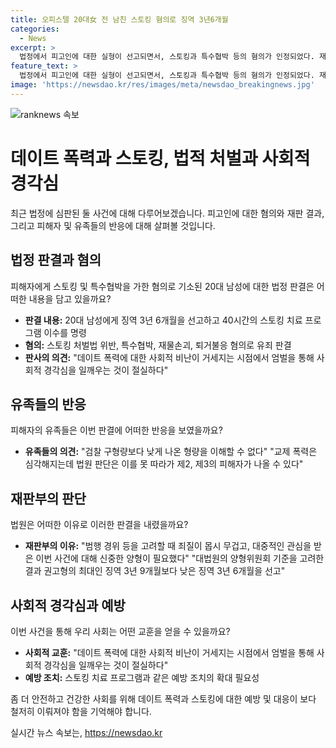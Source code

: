```yaml
---
title: 오피스텔 20대女 전 남친 스토킹 혐의로 징역 3년6개월
categories:
  - News
excerpt: >
  법정에서 피고인에 대한 실형이 선고되면서, 스토킹과 특수협박 등의 혐의가 인정되었다. 재판부는 데이트 폭력에 대한 사회적 비난을 감안하여 엄벌이 필요하고, 과거 피해를 고려하여 신중한 양형이 필요하다고 판단했다. 또한, 피해자의 사망과 피고인의 직접적 관련성은 확인되지 않았지만, 피고인의 말이 피해자의 행위에 영향을 미쳤다는 지적도 했다. 유족은 형량이 낮게 결정된 것에 대한 이해를 나타내면서도, 더 많은 피해자가 나올 수 있다는 우려를 피력했다.
feature_text: >
  법정에서 피고인에 대한 실형이 선고되면서, 스토킹과 특수협박 등의 혐의가 인정되었다. 재판부는 데이트 폭력에 대한 사회적 비난을 감안하여 엄벌이 필요하고, 과거 피해를 고려하여 신중한 양형이 필요하다고 판단했다. 또한, 피해자의 사망과 피고인의 직접적 관련성은 확인되지 않았지만, 피고인의 말이 피해자의 행위에 영향을 미쳤다는 지적도 했다. 유족은 형량이 낮게 결정된 것에 대한 이해를 나타내면서도, 더 많은 피해자가 나올 수 있다는 우려를 피력했다.
image: 'https://newsdao.kr/res/images/meta/newsdao_breakingnews.jpg'
---
```


<p><img src="https://newsdao.kr/res/images/meta/newsdao_breakingnews.jpg" alt="ranknews 속보" /></p>

<h1>데이트 폭력과 스토킹, 법적 처벌과 사회적 경각심</h1>

<p data-ke-size="size16">최근 법정에 심판된 둘 사건에 대해 다루어보겠습니다. 피고인에 대한 혐의와 재판 결과, 그리고 피해자 및 유족들의 반응에 대해 살펴볼 것입니다.</p>

<h2>법정 판결과 혐의</h2>

<p data-ke-size="size16">피해자에게 스토킹 및 특수협박을 가한 혐의로 기소된 20대 남성에 대한 법정 판결은 어떠한 내용을 담고 있을까요?</p>

<ul>
    <li><b>판결 내용:</b> 20대 남성에게 징역 3년 6개월을 선고하고 40시간의 스토킹 치료 프로그램 이수를 명령</li>
    <li><b>혐의:</b> 스토킹 처벌법 위반, 특수협박, 재물손괴, 퇴거불응 혐의로 유죄 판결</li>
    <li><b>판사의 의견:</b> "데이트 폭력에 대한 사회적 비난이 거세지는 시점에서 엄벌을 통해 사회적 경각심을 일깨우는 것이 절실하다"</li>
</ul>

<h2>유족들의 반응</h2>

<p data-ke-size="size16">피해자의 유족들은 이번 판결에 어떠한 반응을 보였을까요?</p>

<ul>
    <li><b>유족들의 의견:</b> "검찰 구형량보다 낮게 나온 형량을 이해할 수 없다" "교제 폭력은 심각해지는데 법원 판단은 이를 못 따라가 제2, 제3의 피해자가 나올 수 있다"</li>
</ul>

<h2>재판부의 판단</h2>

<p data-ke-size="size16">법원은 어떠한 이유로 이러한 판결을 내렸을까요?</p>

<ul>
    <li><b>재판부의 이유:</b> "범행 경위 등을 고려할 때 죄질이 몹시 무겁고, 대중적인 관심을 받은 이번 사건에 대해 신중한 양형이 필요했다" "대법원의 양형위원회 기준을 고려한 결과 권고형의 최대인 징역 3년 9개월보다 낮은 징역 3년 6개월을 선고"</li>
</ul>

<h2>사회적 경각심과 예방</h2>

<p data-ke-size="size16">이번 사건을 통해 우리 사회는 어떤 교훈을 얻을 수 있을까요?</p>

<ul>
    <li><b>사회적 교훈:</b> "데이트 폭력에 대한 사회적 비난이 거세지는 시점에서 엄벌을 통해 사회적 경각심을 일깨우는 것이 절실하다"</li>
    <li><b>예방 조치:</b> 스토킹 치료 프로그램과 같은 예방 조치의 확대 필요성</li>
</ul>

<p data-ke-size="size16">좀 더 안전하고 건강한 사회를 위해 데이트 폭력과 스토킹에 대한 예방 및 대응이 보다 철저히 이뤄져야 함을 기억해야 합니다.</p>
실시간 뉴스 속보는, <a href="https://newsdao.kr" rel="dofollow">https://newsdao.kr</a>


